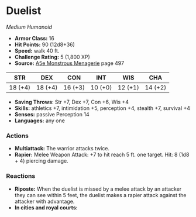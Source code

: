 # Duelist

*Medium* *Humanoid*

- **Armor Class:** 16
- **Hit Points:** 90 (12d8+36)
- **Speed:** walk 40 ft.
- **Challenge Rating:** 5 (1,800 XP)
- **Source:** [A5e Monstrous Menagerie](https://enpublishingrpg.com/products/level-up-monstrous-menagerie-a5e) page 497

| STR | DEX | CON | INT | WIS | CHA |
| --- | --- | --- | --- | --- | --- |
| 18 (+4) | 18 (+4) | 16 (+3) | 10 (+0) | 12 (+1) | 14 (+2) |

- **Saving Throws**: Str +7, Dex +7, Con +6, Wis +4
- **Skills:** athletics +7, intimidation +5, perception +4, stealth +7, survival +4
- **Senses:** passive Perception 14
- **Languages:** any one
### Actions
- **Multiattack:** The warrior attacks twice.
- **Rapier:** Melee Weapon Attack: +7 to hit  reach 5 ft.  one target. Hit: 8 (1d8 + 4) piercing damage.
### Reactions
- **Riposte:** When the duelist is missed by a melee attack by an attacker they can see within 5 feet, the duelist makes a rapier attack against the attacker with advantage.
- **In cities and royal courts:** 


